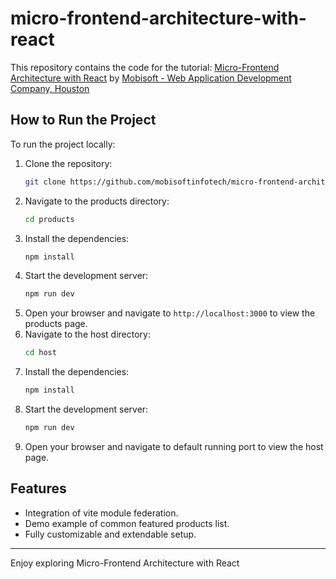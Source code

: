 # micro-frontend-architecture-with-react

This repository contains the code for the tutorial: <a href="https://mobisoftinfotech.com/resources/blog/react-micro-frontend-architecture-tutorial-example">Micro-Frontend Architecture with React</a> by <a href="https://mobisoftinfotech.com/services/web-application-development-company">Mobisoft - Web Application Development Company, Houston</a>

## How to Run the Project
To run the project locally:

1. Clone the repository:
   ```bash
   git clone https://github.com/mobisoftinfotech/micro-frontend-architecture-with-react.git
   ```
2. Navigate to the products directory:
   ```bash
   cd products
   ```
3. Install the dependencies:
   ```bash
   npm install
   ```
4. Start the development server:
   ```bash
   npm run dev
   ```
5. Open your browser and navigate to `http://localhost:3000` to view the products page.
6. Navigate to the host directory:
   ```bash
   cd host
   ```
3. Install the dependencies:
   ```bash
   npm install
   ```
4. Start the development server:
   ```bash
   npm run dev
   ```
5. Open your browser and navigate to default running port to view the host page.


## Features
- Integration of vite module federation.
- Demo example of common featured products list.
- Fully customizable and extendable setup.

---

Enjoy exploring Micro-Frontend Architecture with React